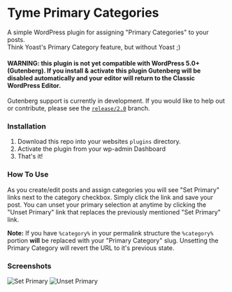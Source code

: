 # Tyme Primary Categories

A simple WordPress plugin for assigning "Primary Categories" to your posts.<br>Think Yoast's Primary Category feature, but without Yoast ;)

#### WARNING: this plugin is not yet compatible with WordPress 5.0+ (Gutenberg). If you install & activate this plugin Gutenberg **will** be disabled automatically and your editor will return to the Classic WordPress Editor.

Gutenberg support is currently in development. If you would like to help out or contribute, please see the [`release/2.0`](https://github.com/TylerB24890/tyme-primary-categories/tree/release/2.0) branch.

### Installation

1. Download this repo into your websites `plugins` directory.
2. Activate the plugin from your wp-admin Dashboard
3. That's it!

### How To Use
As you create/edit posts and assign categories you will see "Set Primary" links next to the category checkbox. Simply click the link and save your post. You can unset your primary selection at anytime by clicking the "Unset Primary" link that replaces the previously mentioned "Set Primary" link.

**Note:** If you have `%category%` in your permalink structure the `%category%` portion **will** be replaced with your "Primary Category" slug. Unsetting the Primary Category will revert the URL to it's previous state.

### Screenshots
![Set Primary](https://www.tylerb.me/img/primary-category-2.png)
![Unset Primary](https://www.tylerb.me/img/primary-category-1.png)
